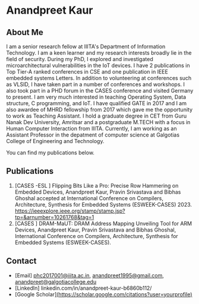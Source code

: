 

<!--
**Anand9501/Anand9501** is a ✨ _special_ ✨ repository because its `README.md` (this file) appears on your GitHub profile.

Here are some ideas to get you started:

- 🔭 I’m currently working on ...
- 🌱 I’m currently learning ...
- 👯 I’m looking to collaborate on ...
- 🤔 I’m looking for help with ...
- 💬 Ask me about ...
- 📫 How to reach me: ...
- 😄 Pronouns: ...
- ⚡ Fun fact: ...
-->
# Anandpreet Kaur

## About Me
I am a senior research fellow at IIITA's Department of Information Technology.   I am a keen learner and my research interests broadly lie in the field of security. During my PhD, I explored and investigated microarchitectural vulnerabilities in the IoT devices. I have 2 publications in Top Tier-A ranked conferences in CSE and one publication in IEEE embedded systems Letters.  In addition to volunteering at conferences such as VLSID, I have taken part in a number of conferences and workshops. I also took part in a PHD forum in the CASES conference and visited Germany to present.  I am very much interested in teaching Operating System, Data structure, C programming, and IoT. I have qualified GATE in 2017 and I am also awardee of MHRD fellowship from 2017 which gave me the opportunity to work as Teaching Assistant. I hold a graduate degree in CET from Guru Nanak Dev University, Amritsar  and a postgraduate M.TECH with a focus in Human Computer Interaction from IIITA. 
Currently, I am working as an Assistant Professor in the depatment of computer science at Galgotias College of Engineering and Technology.

You can find my publications below.
## Publications
1. [CASES -ESL ] Flipping Bits Like a Pro: Precise Row Hammering on Embedded Devices, Anandpreet Kaur, Pravin Srivastava and Bibhas Ghoshal accepted at International Conference on Compilers, Architecture, Synthesis for Embedded Systems (ESWEEK-CASES) 2023. https://ieeexplore.ieee.org/stamp/stamp.jsp?tp=&arnumber=10261768&tag=1
2.  [CASES ] DRAM-MaUT: DRAM Address Mapping Unveiling Tool for ARM Devices, Anandpreet Kaur, Pravin Srivastava and Bibhas Ghoshal, International Conference on Compilers, Architecture, Synthesis for Embedded Systems (ESWEEK-CASES).



## Contact
- [Email] phc2017001@iiita.ac.in, anandpreet1995@gmail.com, anandpreet@galgotiacollege.edu
- [LinkedIn] linkedin.com/in/anandpreet-kaur-b6860b112/
- [Google Scholar][(https://scholar.google.com/citations?user=yourprofile)](https://scholar.google.com/citations?user=DA7xu8b6K4YC&hl=en)
